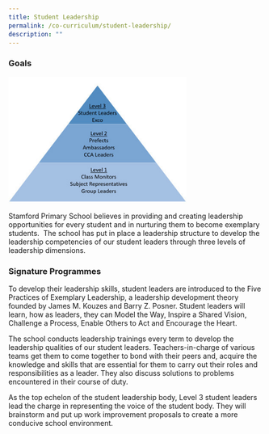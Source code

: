 ```yaml
---
title: Student Leadership
permalink: /co-curriculum/student-leadership/
description: ""
---
```

### Goals

<img src="/images/Untitled-1.jpg" 
    style="width:70%">

Stamford Primary School believes in providing and creating leadership opportunities for every student and in nurturing them to become exemplary students.  The school has put in place a leadership structure to develop the leadership competencies of our student leaders through three levels of leadership dimensions. 

### Signature Programmes

To develop their leadership skills, student leaders are introduced to the Five Practices of Exemplary Leadership, a leadership development theory founded by James M. Kouzes and Barry Z. Posner. Student leaders will learn, how as leaders, they can Model the Way, Inspire a Shared Vision, Challenge a Process, Enable Others to Act and Encourage the Heart.

The school conducts leadership trainings every term to develop the leadership qualities of our student leaders. Teachers-in-charge of various teams get them to come together to bond with their peers and, acquire the knowledge and skills that are essential for them to carry out their roles and responsibilities as a leader. They also discuss solutions to problems encountered in their course of duty.

As the top echelon of the student leadership body, Level 3 student leaders lead the charge in representing the voice of the student body. They will brainstorm and put up work improvement proposals to create a more conducive school environment.